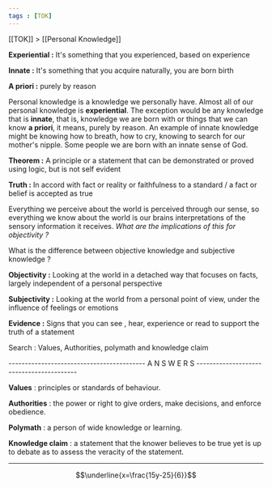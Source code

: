 ```yaml
---
tags : [TOK]
---
```


[[TOK]] > [[Personal Knowledge]]


**Experiential :** It's something that you experienced, based on experience

**Innate :** It's something that you acquire naturally, you are born birth

**A priori :** purely by reason


Personal knowledge is a knowledge we personally have. Almost all of our personal knowledge is **experiential**. The exception would be any knowledge that is **innate**, that is, knowledge we are born with or things that we can know **a priori**, it means, purely by reason. An example of innate knowledge might be knowing how to breath, how to cry, knowing to search for our mother's nipple. Some people we are born with an innate sense of God.


**Theorem :** A principle or a statement that can be demonstrated or proved using logic, but is not self evident

**Truth :** In accord with fact or reality or faithfulness to a standard / a fact or belief is accepted as true


Everything we perceive about the world is perceived through our sense, so everything we know about the world is our brains interpretations of the sensory information it receives. 
*What are the implications of this for objectivity ?* 

What is the difference between objective knowledge and subjective knowledge ? 

**Objectivity :** Looking at the world in a detached way that focuses on facts, largely independent of a personal perspective

**Subjectivity :** Looking at the world from a personal point of view, under the influence of feelings or emotions

**Evidence :** Signs that you can see , hear, experience or read to support the truth of a statement





Search : Values, Authorities, polymath and knowledge claim


------------------------------------------  A  N  S  W  E  R  S  -----------------------------------------

**Values** : principles or standards of behaviour.

**Authorities** : the power or right to give orders, make decisions, and enforce obedience.

**Polymath** : a person of wide knowledge or learning.

**Knowledge claim** : a statement that the knower believes to be true yet is up to debate as to assess the veracity of the statement.

-------------------------------------------------------------------------------



$$\underline{x=\frac{15y-25}{6}}$$
